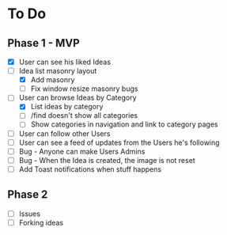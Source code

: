 # To Do

## Phase 1 - MVP

- [x] User can see his liked Ideas
- [ ] Idea list masonry layout
  - [x] Add masonry
  - [ ] Fix window resize masonry bugs
- [ ] User can browse Ideas by Category
  - [x] List ideas by category
  - [ ] /find doesn't show all categories
  - [ ] Show categories in navigation and link to category pages
- [ ] User can follow other Users
- [ ] User can see a feed of updates from the Users he's following
- [ ] Bug - Anyone can make Users Admins
- [ ] Bug - When the Idea is created, the image is not reset
- [ ] Add Toast notifications when stuff happens

## Phase 2

- [ ] Issues
- [ ] Forking ideas